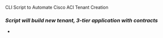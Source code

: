CLI Script to Automate Cisco ACI Tenant Creation
### *Script will build new tenant, 3-tier application with contracts*
* 
